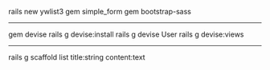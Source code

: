 rails new ywlist3
gem simple_form
gem bootstrap-sass
***
gem devise
rails g devise:install
rails g devise User
rails g devise:views
***
rails g scaffold list title:string content:text 







